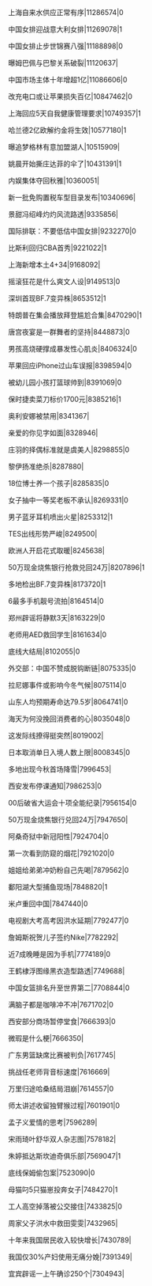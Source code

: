上海自来水供应正常有序|11286574|0

中国女排迎战意大利女排|11269078|1

中国女排止步世锦赛八强|11188898|0

曝姆巴佩与巴黎关系破裂|11120637|

中国市场主体十年增超1亿|11086606|0

改充电口或让苹果损失百亿|10847462|0

上海回应5天自我健康管理要求|10749357|1

哈兰德2亿欧解约金将生效|10577180|1

曝追梦格林有意加盟湖人|10515909|

姚晨开始撕庄达菲的伞了|10431391|1

内娱集体夺回秋雅|10360051|

新一批免购置税车型目录发布|10340696|

景甜冯绍峰灼灼风流路透|9335856|

国际排联：不要低估中国女排|9232270|0

比斯利回归CBA首秀|9221022|1

上海新增本土4+34|9168092|

摇滚狂花是什么爽文人设|9149513|0

深圳首现BF.7变异株|8653512|1

特朗普在集会播放拜登尴尬合集|8470290|1

唐宫夜宴是一群舞者的坚持|8448873|0

男孩高烧硬撑成暴发性心肌炎|8406324|0

苹果回应iPhone过山车误报|8398594|0

被幼儿园小孩打篮球帅到|8391069|0

保时捷卖菜刀标价1700元|8385216|1

奥利安娜被禁用|8341367|

亲爱的你见字如面|8328946|

庄羽的择偶标准就是虞美人|8298855|0

黎伊扬准绝杀|8287880|

18位博士养一个孩子|8285835|0

女子抽中一等奖老板不承认|8269331|0

男子蓝牙耳机喷出火星|8253312|1

TES出线形势严峻|8249500|

欧洲人开启花式取暖|8245638|

50万现金烧焦银行抢救兑回24万|8207896|1

多地检出BF.7变异株|8173720|1

6最多手机靓号流拍|8164514|0

郑州辟谣将静默3天|8163229|0

老师用AED救回学生|8161634|0

底线大结局|8102055|0

外交部：中国不赞成脱钩断链|8075335|0

拉尼娜事件或影响今冬气候|8075114|0

山东人均预期寿命达79.5岁|8064741|0

海天为何没挽回消费者的心|8035048|0

这发际线撩得挺突然|8019002|

日本取消单日入境人数上限|8008345|0

多地出现今秋首场降雪|7996453|

西安发布停课通知|7986253|0

00后破省大运会十项全能纪录|7956154|0

50万现金烧焦银行兑回24万|7947650|

阿桑奇狱中新冠阳性|7924704|0

第一次看到防窥的烟花|7921020|0

姐姐给弟弟冲奶粉自己先喝|7879562|0

鄱阳湖大型捕鱼现场|7848820|1

米卢重回中国|7847440|0

电视剧大考高考因洪水延期|7792477|0

詹姆斯祝贺儿子签约Nike|7782292|

近7成晚睡是因为手机|7774189|0

王鹤棣浮图缘黑衣造型路透|7749688|

中国女篮排名升至世界第二|7708844|0

满脑子都是咖啡冲不冲|7671702|0

西安部分商场暂停堂食|7666393|0

微瑕是什么梗|7666350|

广东男篮缺席比赛被判负|7617745|

挑战任老师背音标速度|7616669|

万里归途哈桑结局泪崩|7614557|0

师太讲述收留独臂猴过程|7601901|0

孟子义爱情的思考|7596289|

宋雨琦叶舒华双人杂志图|7578182|

朱婷抵达斯坎迪奇俱乐部|7569047|1

底线保姆偷包案|7523090|0

母猫叼5只猫崽投奔女子|7484270|1

工人高空掉落被公交接住|7433825|0

周家父子洪水中救田雯雯|7432965|

十年来我国居民收入较快增长|7430789|

我国仅30%产妇使用无痛分娩|7391349|

宜宾辟谣一上午确诊250个|7304943|

